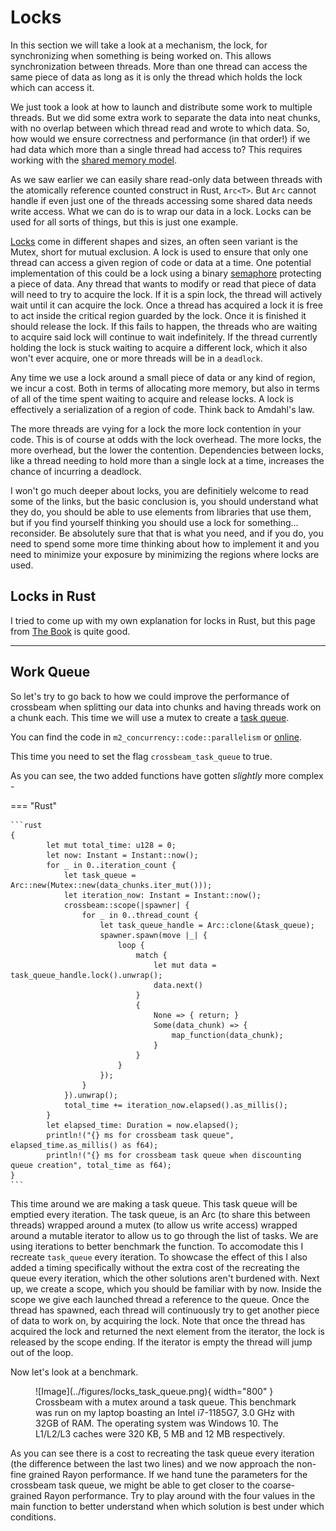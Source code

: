 # Locks
In this section we will take a look at a mechanism, the lock, for synchronizing when something is being worked on.
This allows synchronization between threads. More than one thread can access the same piece of data as long as
it is only the thread which holds the lock which can access it.

We just took a look at how to launch and distribute some work to multiple threads.
But we did some extra work to separate the data into neat chunks, with no overlap
between which thread read and wrote to which data. So, how would we ensure
correctness and performance (in that order!) if we had data which more than
a single thread had access to? This requires working with the
[shared memory model](https://en.wikipedia.org/wiki/Shared_memory).

As we saw earlier we can easily share read-only data between threads with the
atomically reference counted construct in Rust, ```Arc<T>```. But ```Arc```
cannot handle if even just one of the threads accessing some shared data
needs write access. What we can do is to wrap our data in a lock. Locks can
be used for all sorts of things, but this is just one example.

[Locks](https://en.wikipedia.org/wiki/Lock_(computer_science)) come in different shapes and sizes,
an often seen variant is the Mutex, short for mutual exclusion. A lock is used to ensure that only
one thread can access a given region of code or data at a time. One potential implementation of this
could be a lock using a binary
[semaphore](https://en.wikipedia.org/wiki/Semaphore_(programming)) protecting a piece of data.
Any thread that wants to modify or read that piece of data will need to try to acquire the lock.
If it is a spin lock, the thread will actively wait until it can acquire the lock. Once a thread
has acquired a lock it is free to act inside the critical region guarded by the lock. Once it
is finished it should release the lock. If this fails to happen, the threads who are waiting
to acquire said lock will continue to wait indefinitely. If the thread currently holding the lock
is stuck waiting to acquire a different lock, which it also won't ever acquire, one or more threads
will be in a ```deadlock```.

Any time we use a lock around a small piece of data or any kind of region, we incur a cost. Both in
terms of allocating more memory, but also in terms of all of the time spent waiting to acquire and
release locks. A lock is effectively a serialization of a region of code. Think back to Amdahl's
law.

The more threads are vying for a lock the more lock contention in your code. This is of course
at odds with the lock overhead. The more locks, the more overhead, but the lower the contention.
Dependencies between locks, like a thread needing to hold more than a single lock at a time,
increases the chance of incurring a deadlock.

I won't go much deeper about locks, you are definitiely welcome to read some of the links, but
the basic conclusion is, you should understand what they do, you should be able to use elements from
libraries that use them, but if you find yourself thinking you should use a lock for something...
reconsider. Be absolutely sure that that is what you need, and if you do, you need to spend some more time
thinking about how to implement it and you need to minimize your exposure by minimizing the regions where locks
are used.

## Locks in Rust
I tried to come up with my own explanation for locks in Rust, but this page
from [The Book](https://doc.rust-lang.org/book/ch16-03-shared-state.html) is quite good.

_________________

## Work Queue
So let's try to go back to how we could improve the performance of crossbeam when splitting our data
into chunks and having threads work on a chunk each. This time we will use a mutex to create
a [task queue](https://github.com/ProgrammingRust/mandelbrot/blob/task-queue/src/main.rs).

You can find the code in ```m2_concurrency::code::parallelism``` or
[online](https://github.com/absorensen/the-guide/tree/main/m2_concurrency/code/parallelism).

This time you need to set the flag ```crossbeam_task_queue``` to true.

As you can see, the two added functions have gotten *slightly* more complex -

=== "Rust"

    ```rust
    {
            let mut total_time: u128 = 0;
            let now: Instant = Instant::now();
            for _ in 0..iteration_count {
                let task_queue = Arc::new(Mutex::new(data_chunks.iter_mut()));
                let iteration_now: Instant = Instant::now();
                crossbeam::scope(|spawner| {
                    for _ in 0..thread_count {
                        let task_queue_handle = Arc::clone(&task_queue);
                        spawner.spawn(move |_| {
                            loop {
                                match {
                                    let mut data = task_queue_handle.lock().unwrap();
                                    data.next()
                                }
                                {
                                    None => { return; }
                                    Some(data_chunk) => {
                                        map_function(data_chunk);
                                    }
                                }
                            }
                        });
                    }
                }).unwrap();
                total_time += iteration_now.elapsed().as_millis();
            }
            let elapsed_time: Duration = now.elapsed();
            println!("{} ms for crossbeam task queue", elapsed_time.as_millis() as f64);
            println!("{} ms for crossbeam task queue when discounting queue creation", total_time as f64);
    }
    ```

This time around we are making a task queue. This task queue will be emptied every iteration.
The task queue, is an Arc (to share this between threads) wrapped around a mutex (to allow us write access)
wrapped around a mutable iterator to allow us to go through the list of tasks. We are using
iterations to better benchmark the function. To accomodate this I recreate ```task_queue``` every iteration. To
showcase the effect of this I also added a timing specifically without the extra cost of the recreating the
queue every iteration, which the other solutions aren't burdened with. Next up, we create a scope, which
you should be familiar with by now. Inside the scope we give each launched thread a reference to the
queue. Once the thread has spawned, each thread will continuously try to get another piece of data to
work on, by acquiring the lock. Note that once the thread has acquired the lock and returned the next element
from the iterator, the lock is released by the scope ending.
If the iterator is empty the thread will jump out of the loop.

Now let's look at a benchmark.

<figure markdown>
![Image](../figures/locks_task_queue.png){ width="800" }
<figcaption>
Crossbeam with a mutex around a task queue.
This benchmark was run on my laptop boasting an Intel i7-1185G7, 3.0 GHz with 32GB of RAM. The operating system was
Windows 10. The L1/L2/L3 caches were 320 KB, 5 MB and 12 MB respectively.
</figcaption>
</figure>

As you can see there is a cost to recreating the task queue every iteration (the difference between the last
two lines) and we now approach the non-fine grained Rayon performance. If we hand tune the parameters for
the crossbeam task queue, we might be able to get closer to the coarse-grained Rayon performance. Try to
play around with the four values in the main function to better understand when which solution is best under
which conditions.
